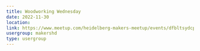 ```yaml
---
title: Woodworking Wednesday
date: 2022-11-30
location: 
link: https://www.meetup.com/heidelberg-makers-meetup/events/dfbltsydcpbnc/
usergroup: makershd
type: usergroup
---
```


